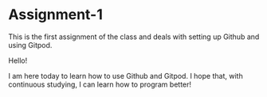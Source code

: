# Assignment-1
This is the first assignment of the class and deals with setting up Github and using Gitpod. 

Hello!

I am here today to learn how to use Github and Gitpod. I hope that, with continuous studying, I can learn how to program better!
